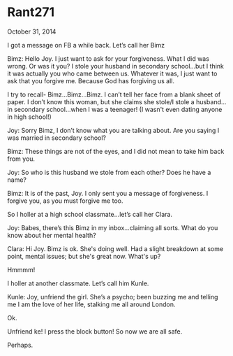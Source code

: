 # Rant271


October 31, 2014

I got a message on FB a while back. Let’s call her Bimz

Bimz: Hello Joy. I just want to ask for your forgiveness. What I did was wrong. Or was it you? I stole your husband in secondary school…but I think it was actually you who came between us. Whatever it was, I just want to ask that you forgive me. Because God has forgiving us all.

I try to recall- Bimz…Bimz…Bimz. I can’t tell her face from a blank sheet of paper. I don’t know this woman, but she claims she stole/I stole a husband…in secondary school…when I was a teenager! (I wasn't even dating anyone in high school!)

Joy: Sorry Bimz, I don’t know what you are talking about. Are you saying I was married in secondary school?

Bimz: These things are not of the eyes, and I did not mean to take him back from you.

Joy: So who is this husband we stole from each other? Does he have a name?

Bimz: It is of the past, Joy. I only sent you a message of forgiveness. I forgive you, as you must forgive me too.

So I holler at a high school classmate…let’s call her Clara.

Joy: Babes, there’s this Bimz in my inbox…claiming all sorts. What do you know about her mental health?

Clara: Hi Joy. Bimz is ok. She's doing well. Had a slight breakdown at some point, mental issues; but she's great now. What's up?

Hmmmm!

I holler at another classmate. Let’s call him Kunle.

Kunle: Joy, unfriend the girl. She’s a psycho; been buzzing me and telling me I am the love of her life, stalking me all around London. 

Ok. 

Unfriend ke! I press the block button! So now we are all safe. 

Perhaps.